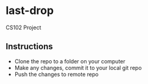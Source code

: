 # last-drop
CS102 Project


## Instructions
- Clone the repo to a folder on your computer
- Make any changes, commit it to your local git repo
- Push the changes to remote repo
